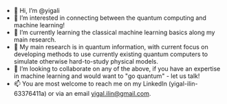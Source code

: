 - 👋 Hi, I’m @yigali
- 👀 I’m interested in connecting between the quantum computing and machine learning!
- 🌱 I’m currently learning the classical machine learning basics along my main research.
- 🌱 My main research is in quantum information, with current focus on developing methods to use currently existing quantum computers to simulate otherwise hard-to-study physical models.
- 💞️ I’m looking to collaborate on any of the above, if you have an expertise in machine learning and would want to "go quantum" - let us talk!
- 📫 You are most welcome to reach me on my LinkedIn (yigal-ilin-63376411a) or via an email yigal.ilin@gmail.com.

<!---
yigali/yigali is a ✨ special ✨ repository because its `README.md` (this file) appears on your GitHub profile.
You can click the Preview link to take a look at your changes.
--->
